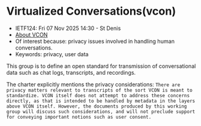 # Virtualized Conversations(vcon)

* <IETFschedule>IETF124: Fri 07 Nov 2025 14:30 - St Denis</IETFschedule>
* [About VCON](https://datatracker.ietf.org/group/vcon/about/)
* Of interest because: privacy issues involved in handling human conversations.
* Keywords: privacy, user data


This group is to define an open standard for transmission of conversational data such as chat logs, transcripts, and recordings. 

The charter explicitly mentions the privacy considerations: `There are privacy matters relevant to transcripts of the sort VCON is meant to standardize. VCON itself does not attempt to address these concerns directly, as that is intended to be handled by metadata in the layers above VCON itself. However, the documents produced by this working group will discuss such considerations, and will not preclude support for conveying important notions such as user consent.`

